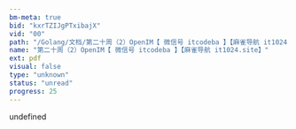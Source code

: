 ```yaml
---
bm-meta: true
bid: "kxrTZIJgPTxibajX"
vid: "00"
path: "/Golang/文档/第二十周（2）OpenIM【 微信号 itcodeba 】【麻雀导航 it1024.site】.pdf"
name: "第二十周（2）OpenIM【 微信号 itcodeba 】【麻雀导航 it1024.site】"
ext: pdf
visual: false
type: "unknown"
status: "unread"
progress: 25
---
```

undefined
